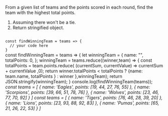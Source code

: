 From a given list of teams and the points scored in each round, find the team with the highest total points.

1. Assuming there won't be a tie.
2. Return stringified object.

<codeblock language="javascript" type="exercise" testMode="multipleInput">
<code>
const findWinningTeam = teams => {
  // your code here
}
</code>

<solution>
const findWinningTeam = teams => {
  let winningTeam = {
    name: "",
    totalPoints: 0,
  };
  winningTeam = teams.reduce((winner,team) => {
    const totalPoints = team.points.reduce(
      (currentSum, currentValue) => currentSum + currentValue
    ,0);
    return winner.totalPoints < totalPoints ? {name: team.name, totalPoints } : winner
  },winningTeam);
  return JSON.stringify(winningTeam);
}
</solution>

<testcases>
<caller>
console.log(findWinningTeam(teams));
</caller>
<testcase>
<i>
const teams = [
    {
        name: 'Eagles',
        points: [19, 44, 27, 76, 55]
    },
    {
        name: 'Scorpions',
        points: [39, 66, 51, 78, 76]
    },
    {
        name: 'Wolves',
        points: [23, 46, 77, 70, 92]
    }
]
</i>
</testcase>
<testcase>
<i>
const teams = [
    {
        name: 'Tigers',
        points: [76, 46, 28, 39, 20]
    },
    {
        name: 'Lions',
        points: [23, 93, 88, 92, 83]
    },
    {
        name: 'Pumas',
        points: [65, 21, 26, 22, 53]
    }
]
</i>
</testcase>
</testcases>
</codeblock>